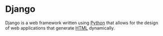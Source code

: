 # Django 

Django is a web framework written using [Python](/wiki/Python) that allows for the design of web applications that generate [HTML](/wiki/HTML) dynamically.